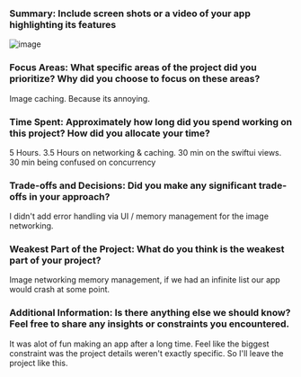 ### Summary: Include screen shots or a video of your app highlighting its features
![image](https://github.com/user-attachments/assets/3487f085-3dfe-4192-9e28-b74ccb511a4a)


### Focus Areas: What specific areas of the project did you prioritize? Why did you choose to focus on these areas?
Image caching.  Because its annoying.
### Time Spent: Approximately how long did you spend working on this project? How did you allocate your time?
5 Hours.  3.5 Hours on networking & caching. 30 min on the swiftui views. 30 min being confused on concurrency
### Trade-offs and Decisions: Did you make any significant trade-offs in your approach?
I didn't add error handling via UI / memory management for the image networking.
### Weakest Part of the Project: What do you think is the weakest part of your project?
Image networking memory management, if we had an infinite list our app would crash at some point.
### Additional Information: Is there anything else we should know? Feel free to share any insights or constraints you encountered.
It was alot of fun making an app after a long time.  Feel like the biggest constraint was the project details weren't exactly specific.  So I'll leave the project like this.
